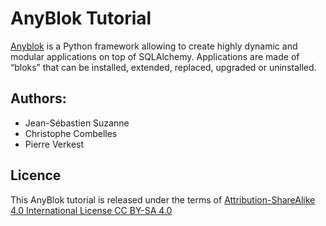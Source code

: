 # AnyBlok Tutorial

[Anyblok](https://github.com/AnyBlok "Anyblok") is a Python framework allowing
to create highly dynamic and modular applications on top of SQLAlchemy.
Applications are made of “bloks” that can be installed, extended, replaced,
upgraded or uninstalled. 

## Authors:

* Jean-Sébastien Suzanne
* Christophe Combelles
* Pierre Verkest

## Licence

This AnyBlok tutorial is released under the terms of
[Attribution-ShareAlike 4.0 International License CC BY-SA 4.0](
https://creativecommons.org/licenses/by-sa/4.0/)
